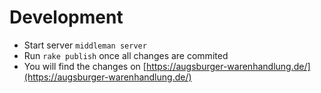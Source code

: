# Development
* Start server `middleman server`
* Run `rake publish` once all changes are commited
* You will find the changes on [https://augsburger-warenhandlung.de/](https://augsburger-warenhandlung.de/)
